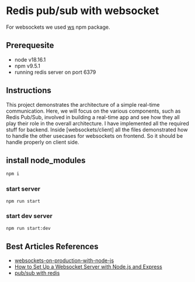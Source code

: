 # Redis pub/sub with websocket

For websockets we used [ws](https://www.npmjs.com/package/ws) npm package.
## Prerequesite
- node v18.16.1
- npm v9.5.1
- running redis server on port 6379

## Instructions
This project demonstrates the architecture of a simple real-time communication. Here, we will focus on the various components, such as Redis Pub/Sub, involved in building a real-time app and see how they all play their role in the overall architecture. I have implemented all the required stuff for backend.
Inside [websockets/client] all the files demonstrated how to handle the other usecases for websockets on frontend. So it should be handle properly on client side.

## install node_modules
```sh
npm i
```
### start server
```sh
npm run start
```

### start dev server
```sh
npm run start:dev
```

## Best Articles References
- [websockets-on-production-with-node-js](https://medium.com/voodoo-engineering/websockets-on-production-with-node-js-bdc82d07bb9f)
- [How to Set Up a Websocket Server with Node.js and Express](https://cheatcode.co/tutorials/how-to-set-up-a-websocket-server-with-node-js-and-express)
- [pub/sub with redis](https://raphaeldelio.medium.com/understanding-pub-sub-in-redis-18278440c2a9)
